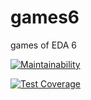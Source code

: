 # games6
games of EDA 6 

[![Maintainability](https://api.codeclimate.com/v1/badges/27ad8f95b4e6989d3c25/maintainability)](https://codeclimate.com/github/evbeda/games6/maintainability)

[![Test Coverage](https://api.codeclimate.com/v1/badges/27ad8f95b4e6989d3c25/test_coverage)](https://codeclimate.com/github/evbeda/games6/test_coverage)